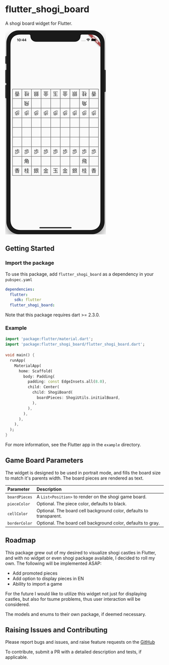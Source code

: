 # flutter_shogi_board

A shogi board widget for Flutter.

![](images/01.png)

## Getting Started

### Import the package

To use this package, add `flutter_shogi_board` as a dependency in your `pubspec.yaml`

```yaml
dependencies:
  flutter:
    sdk: flutter
  flutter_shogi_board:
```

Note that this package requires dart >= 2.3.0.

### Example

```dart
import 'package:flutter/material.dart';
import 'package:flutter_shogi_board/flutter_shogi_board.dart';

void main() {
  runApp(
    MaterialApp(
      home: Scaffold(
        body: Padding(
          padding: const EdgeInsets.all(8.0),
          child: Center(
            child: ShogiBoard(
              boardPieces: ShogiUtils.initialBoard,
            ),
          ),
        ),
      ),
    ),
  );
}
```

For more information, see the Flutter app in the `example` directory.

## Game Board Parameters

The widget is designed to be used in portrait mode, and fills the board size to match it's parents width. The board pieces are rendered as text.


| Parameter      | Description                                                         |
| :------------- |:--------------------------------------------------------------------|
| `boardPieces`  | A `List<Position>` to render on the shogi game board.               |
| `pieceColor`   | Optional. The piece color, defaults to black.                       |
| `cellColor`    | Optional. The board cell background color, defaults to transparent. |
| `borderColor`  | Optional. The board cell background color, defaults to gray.        |

## Roadmap

This package grew out of my desired to visualize shogi castles in Flutter, and with no widget or even shogi package available, I decided to roll my own. The following will be implemented ASAP:

- Add promoted pieces
- Add option to display pieces in EN
- Ability to import a game

For the future I would like to utilize this widget not just for displaying castles, but also for tsume problems, thus user interaction will be considered.

The models and enums to their own package, if deemed necessary.

## Raising Issues and Contributing

Please report bugs and issues, and raise feature requests on the [GitHub](https://github.com/defuncart/flutter_shogi_board/issues)

To contribute, submit a PR with a detailed description and tests, if applicable.
